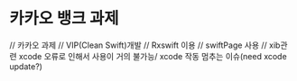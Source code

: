 # 카카오 뱅크 과제 


// 카카오 과제
// VIP(Clean Swift)개발
// Rxswift 이용
// swiftPage 사용
// xib관련 xcode 오류로 인해서 사용이 거의 불가능/ xcode 작동 멈추는 이슈(need xcode update?)
